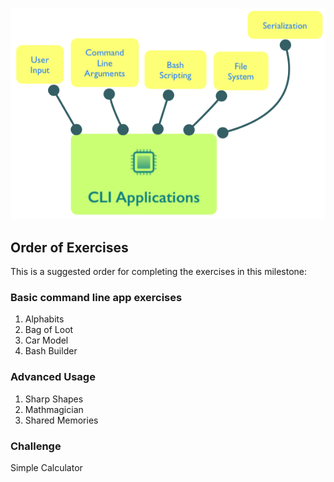 ![API Era Milestone](./python-cli-application.png)

## Order of Exercises

This is a suggested order for completing the exercises in this milestone:

### Basic command line app exercises
1. Alphabits
1. Bag of Loot
1. Car Model
1. Bash Builder


### Advanced Usage
1. Sharp Shapes
1. Mathmagician
1. Shared Memories

### Challenge
Simple Calculator
